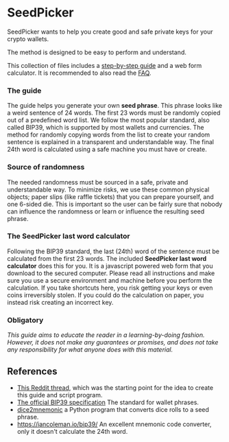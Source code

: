 # SeedPicker

SeedPicker wants to help you create good and safe private keys for your crypto wallets.

The method is designed to be easy to perform and understand.

This collection of files includes a [step-by-step guide](GUIDE.md) and a web form calculator. It is recommended to also read the [FAQ](FAQ.md).

### The guide

The guide helps you generate your own **seed phrase**. This phrase looks like a weird sentence of 24 words. The first 23 words must be randomly copied out of a predefined word list. We follow the most popular standard, also called BIP39, which is supported by most wallets and currencies. The method for randomly copying words from the list to create your random sentence is explained in a transparent and understandable way. The final 24th word is calculated using a safe machine you must have or create.

### Source of randomness

The needed randomness must be sourced in a safe, private and understandable way. To minimize risks, we use these common physical objects; paper slips (like raffle tickets) that you can prepare yourself, and one 6-sided die. This is important so the user can be fairly sure that nobody can influence the randomness or learn or influence the resulting seed phrase.

### The SeedPicker last word calculator

Following the BIP39 standard, the last (24th) word of the sentence must be calculated from the first 23 words.
The included **SeedPicker last word calculator** does this for you. It is a javascript powered web form that you download to the secured computer. Please read all instructions and make sure you use a secure environment and machine before you perform the calculation. If you take shortcuts here, you risk getting your keys or even coins irreversibly stolen.
If you could do the calculation on paper, you instead risk creating an incorrect key.

### Obligatory

_This guide aims to educate the reader in a learning-by-doing fashion. However, it does not make any guarantees or promises, and does not take any responsibility for what anyone does with this material._

## References
* [This Reddit thread](https://www.reddit.com/r/crypto/comments/684zvj/need_help_generating_lastword_checksum_for_bip39/), which was the starting point for the idea to create this guide and script program.
* [The official BIP39 specification](https://github.com/bitcoin/bips/blob/master/bip-0039.mediawiki) The standard for wallet phrases.
* [dice2mnemonic](https://github.com/mohrt/dice2mnemonic) a Python program that converts dice rolls to a seed phrase. 
* https://iancoleman.io/bip39/ An excellent mnemonic code converter, only it doesn't calculate the 24th word. 
